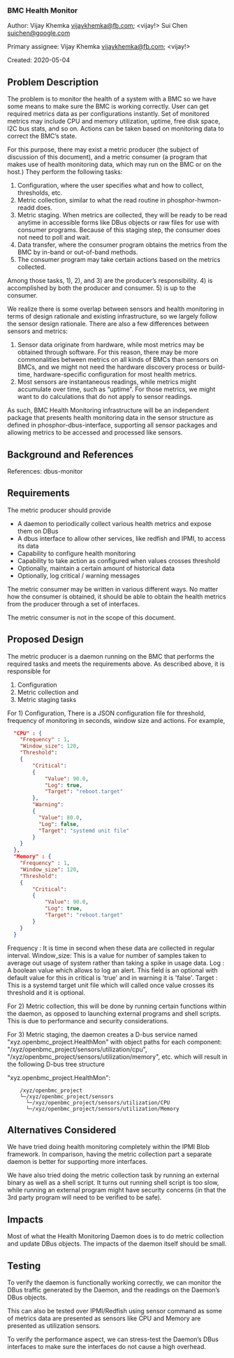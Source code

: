 ### BMC Health Monitor

Author:
  Vijay Khemka <vijaykhemka@fb.com>; <vijay!>
  Sui Chen <suichen@google.com>

Primary assignee:
  Vijay Khemka <vijaykhemka@fb.com>; <vijay!>

Created:
  2020-05-04

## Problem Description
The problem is to monitor the health of a system with a BMC so we have some
means to make sure the BMC is working correctly. User can get required metrics
data as per configurations instantly. Set of monitored metrics may include CPU
and memory utilization, uptime, free disk space, I2C bus stats, and so on.
Actions can be taken based on monitoring data to correct the BMC’s state.

For this purpose, there may exist a metric producer (the subject of discussion
of this document), and a metric consumer (a program that makes use of health
monitoring data, which may run on the BMC or on the host.) They perform the
following tasks:

1) Configuration, where the user specifies what and how to collect,
   thresholds, etc.
2) Metric collection, similar to what the read routine in phosphor-hwmon-readd
   does.
3) Metric staging. When metrics are collected, they will be ready to be read
   anytime in accessible forms like DBus objects or raw files for use with
   consumer programs. Because of this staging step, the consumer does not need
   to poll and wait.
4) Data transfer, where the consumer program obtains the metrics from the BMC
   by in-band or out-of-band methods.
5) The consumer program may take certain actions based on the metrics
   collected.

Among those tasks, 1), 2), and 3) are the producer’s responsibility. 4) is
accomplished by both the producer and consumer. 5) is up to the consumer.

We realize there is some overlap between sensors and health monitoring in
terms of design rationale and existing infrastructure, so we largely follow
the sensor design rationale. There are also a few differences between sensors
and metrics:

1) Sensor data originate from hardware, while most metrics may be obtained
   through software. For this reason, there may be more commonalities between
   metrics on all kinds of BMCs than sensors on BMCs, and we might not need
   the hardware discovery process or build-time, hardware-specific
   configuration for most health metrics.
2) Most sensors are instantaneous readings, while metrics might accumulate
   over time, such as “uptime”. For those metrics, we might want to do
   calculations that do not apply to sensor readings.

As such, BMC Health Monitoring infrastructure will be an independent package
that presents health monitoring data in the sensor structure as defined in
phosphor-dbus-interface, supporting all sensor packages and allowing metrics
to be accessed and processed like sensors.

## Background and References
References:
dbus-monitor

## Requirements

The metric producer should provide
- A daemon to periodically collect various health metrics and expose them on
  DBus
- A dbus interface to allow other services, like redfish and IPMI, to access
  its data
- Capability to configure health monitoring
- Capability to take action as configured when values crosses threshold
- Optionally, maintain a certain amount of historical data
- Optionally, log critical / warning messages

The metric consumer may be written in various different ways. No matter how
the consumer is obtained, it should be able to obtain the health metrics from
the producer through a set of interfaces.

The metric consumer is not in the scope of this document.

## Proposed Design

The metric producer is a daemon running on the BMC that performs the required
tasks and meets the requirements above. As described above, it is responsible
for
1) Configuration
2) Metric collection and
3) Metric staging tasks

For 1) Configuration, There is a JSON configuration file for threshold,
frequency of monitoring in seconds, window size and actions.
For example,

```json
  "CPU" : {
    "Frequency" : 1,
    "Window_size": 120,
    "Threshold":
    {
        "Critical":
        {
            "Value": 90.0,
            "Log": true,
            "Target": "reboot.target"
        },
        "Warning":
        {
          "Value": 80.0,
          "Log": false,
          "Target": "systemd unit file"
        }
    }
  },
  "Memory" : {
    "Frequency" : 1,
    "Window_size": 120,
    "Threshold":
    {
        "Critical":
        {
            "Value": 90.0,
            "Log": true,
            "Target": "reboot.target"
        }
    }
  }
```
Frequency  : It is time in second when these data are collected in regular
             interval.
Window_size: This is a value for number of samples taken to average out usage
             of system rather than taking a spike in usage data.
Log        : A boolean value which allows to log an alert. This field is an
             optional with default value for this in critical is 'true' and in
             warning it is 'false'.
Target     : This is a systemd target unit file which will called once value
             crosses its threshold and it is optional.

For 2) Metric collection, this will be done by running certain functions
within the daemon, as opposed to launching external programs and shell
scripts. This is due to performance and security considerations.

For 3) Metric staging, the daemon creates a D-bus service named
"xyz.openbmc_project.HealthMon" with object paths for each component:
"/xyz/openbmc_project/sensors/utilization/cpu",
"/xyz/openbmc_project/sensors/utilization/memory", etc.
which will result in the following D-bus tree structure

"xyz.openbmc_project.HealthMon":
```
    /xyz/openbmc_project
    └─/xyz/openbmc_project/sensors
      └─/xyz/openbmc_project/sensors/utilization/CPU
      └─/xyz/openbmc_project/sensors/utilization/Memory
```

## Alternatives Considered
We have tried doing health monitoring completely within the IPMI Blob
framework. In comparison, having the metric collection part a separate daemon
is better for supporting more interfaces.

We have also tried doing the metric collection task by running an external
binary as well as a shell script. It turns out running shell script is too
slow, while running an external program might have security concerns (in that
the 3rd party program will need to be verified to be safe).

## Impacts
Most of what the Health Monitoring Daemon does is to do metric collection and
update DBus objects. The impacts of the daemon itself should be small.

## Testing
To verify the daemon is functionally working correctly, we can monitor the
DBus traffic generated by the Daemon, and the readings on the Daemon’s DBus
objects.

This can also be tested over IPMI/Redfish using sensor command as some of
metrics data are presented as sensors like CPU and Memory are presented as
utilization sensors.

To verify the performance aspect, we can stress-test the Daemon’s DBus
interfaces to make sure the interfaces do not cause a high overhead.

